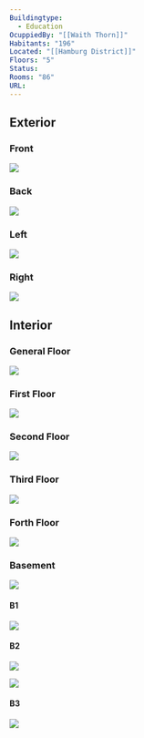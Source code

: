 ```yaml
---
Buildingtype:
  - Education
OcuppiedBy: "[[Waith Thorn]]"
Habitants: "196"
Located: "[[Hamburg District]]"
Floors: "5"
Status: 
Rooms: "86"
URL:
---
```

## Exterior

### Front

![](https://i.imgur.com/Ix2BsAV.png)

### Back

![](https://i.imgur.com/yjoqt13.png)


### Left

![](https://i.imgur.com/sLcFlB4.png)

### Right

![](https://i.imgur.com/0itJ8yG.png)


## Interior

### General Floor

![](https://i.imgur.com/N4B4n5u.png)

### First Floor

![](https://i.imgur.com/H2TmvBo.png)


### Second Floor

![](https://i.imgur.com/ldEUqpj.png)


### Third Floor

![](https://i.imgur.com/6wnFdvG.png)

### Forth Floor

![](https://i.imgur.com/CGH5oGk.png)


### Basement

![](https://i.imgur.com/nGyVAiL.png)

#### B1

![](https://i.imgur.com/EgFJjlg.png)


#### B2

![](https://i.imgur.com/CAkysBa.png)


![](https://i.imgur.com/zpTHOpW.png)

#### B3

![](https://i.imgur.com/wlvHkrf.png)

